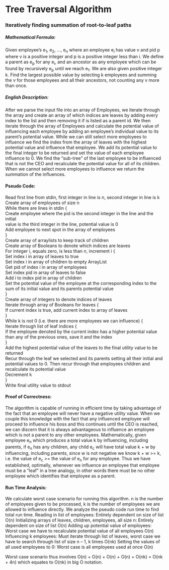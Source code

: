# Tree Traversal Algorithm
### Iteratively finding summation of root-to-leaf paths

##### Mathematical Formula:Given employee’s e<sub>1</sub>, e<sub>2</sub>, …, e<sub>n</sub> where an employee e<sub>i</sub> has value v and pid p where v is a positive integer and p is a positive integer less than i. We define a parent as e<sub>p</sub> for any e<sub>i</sub>, and an ancestor as any employee which can be found by recursively e<sub>p</sub> until we reach e<sub>1</sub>. We are also given positive integer k. Find the largest possible value by selecting k employees and summing the v for those employees and all their ancestors, not counting any v more than once.##### English Description:After we parse the input file into an array of Employees, we iterate through the array and create an array of which indices are leaves by adding every index to the list and then removing it if is listed as a parent id. We then iterate through the array of Employees and calculate the potential value of influencing each employee by adding an employee’s individual value to its parent’s potential value. While we can still select more employees to influence we find the index from the array of leaves with the highest potential value and influence that employee. We add its potential value to the final integer to be returned and set the value of each employee influence to 0. We find the “sub-tree” of the last employee to be influenced that is not the CEO and recalculate the potential value for all of its children. When we cannot select more employees to influence we return the summation of the influences.#### Pseudo Code:Read first line from stdin, first integer in line is n, second integer in line is k<br>Create array of employees of size n<br>While there are lines in stdin {<br>Create employee where the pid is the second integer in the line and the initial<br> value is the third integer in the line, potential value is 0<br>	Add employee to next spot in the array of employees<br>}<br>Create array of arraylists to keep track of children<br>Create array of Booleans to denote which indices are leaves<br>For integer i, equals zero, is less than n, increment i {<br>	Set index i in array of leaves to true<br>	Set index i in array of children to empty ArrayList<br>	Get pid of index i in array of employees<br>	Set index pid in array of leaves to false<br>	Add i to index pid in array of children<br>	Set the potential value of the employee at the corresponding index to the sum of its initial value and its parents potential value<br>}<br>Create array of integers to denote indices of leaves<br>Iterate through array of Booleans for leaves {<br>	If current index is true, add current index to array of leaves<br>}<br>While k is not 0 (i.e. there are more employees we can influence) {<br>	Iterate through list of leaf indices {<br>If the employee denoted by the current index has a higher potential value than any of the previous ones, save it and the index<br>	}<br>Add the highest potential value of the leaves to the final utility value to be returned<br>Recur through the leaf we selected and its parents setting all their initial and potential values to 0. Then recur through that employees children and recalculate its potential value<br>Decrement k<br>}<br>Write final utility value to stdout#### Proof of Correctness:The algorithm is capable of running in efficient time by taking advantage of the fact that an employee will never have a negative utility value. When we couple this knowledge with the fact that any influenced employee will proceed to influence his boss and this continues until the CEO is reached, we can discern that it is always advantageous to influence an employee which is not a parent to any other employees. Mathematically, given employee e<sub>n</sub> which produces a total value k by influencing, including parents, if e<sub>n</sub> has any children, any child e<sub>c</sub> will have total value k + w by influencing, including parents, since w is not negative we know k + w >= k, i.e. the value of e<sub>c</sub> >= the value of e<sub>n</sub> for any employee. Thus we have established, optimally, whenever we influence an employee that employee must be a “leaf” in a tree analogy, in other words there must be no other employee which identifies that employee as a parent.#### Run Time Analysis:We calculate worst case scenario for running this algorithm. n is the number of employees given to be processed, k is the number of employees we are allowed to influence directly. We analyze the pseudo code run time to find total run time.Reading in list of employees: Entirely dependent on size of list O(n)Initializing arrays of leaves, children, employees, all size n: Entirely dependent on size of list O(n)Adding up potential value of employees: Worst case we have to recalculate potential value of all employees O(n)Influencing k employees: Must iterate through list of leaves, worst case we have to search through list of size n – 1, k times O(nk)Setting the values of all used employees to 0: Worst case is all employees used at once O(n)Worst case scenario thus involves O(n) + O(n) + O(n) + O(n) + O(nk) = O(nk + 4n) which equates to O(nk) in big O notation.